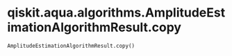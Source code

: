 # qiskit.aqua.algorithms.AmplitudeEstimationAlgorithmResult.copy

`AmplitudeEstimationAlgorithmResult.copy()`
